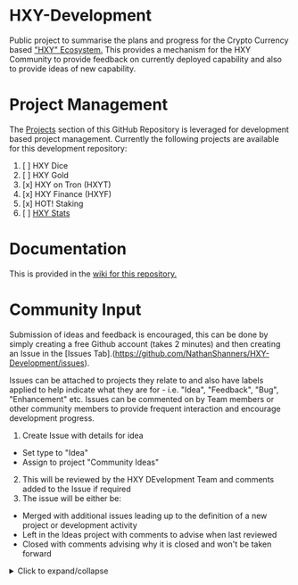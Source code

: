 # HXY-Development
Public project to summarise the plans and progress for the Crypto Currency based ["HXY" Ecosystem.](https://hxy.business/)  This provides a mechanism for the HXY Community to provide feedback on currently deployed capability and also to provide ideas of new capability.

# Project Management
The [Projects](https://github.com/NathanShanners/HXY-Development/projects) section of this GitHub Repository is leveraged for development based project management.  Currently the following projects are available for this development repository:
  1. [ ] HXY Dice
  2. [ ] HXY Gold
  3. [x] HXY on Tron (HXYT)
  4. [x] HXY Finance (HXYF)
  5. [x] HOT! Staking
  6. [ ] [HXY Stats]((https://github.com/NathanShanners/HXY-Development/projects/1))

# Documentation
This is provided in the [wiki for this repository.](https://github.com/NathanShanners/HXY-Development/wiki)

# Community Input
Submission of ideas and feedback is encouraged, this can be done by simply creating a free Github account (takes 2 minutes) and then creating an Issue in the [Issues Tab].(https://github.com/NathanShanners/HXY-Development/issues).

Issues can be attached to projects they relate to and also have labels applied to help indicate what they are for - i.e. "Idea", "Feedback", "Bug", "Enhancement" etc.  Issues can be commented on by Team members or other community members to provide frequent interaction and encourage development progress.
1. Create Issue with details for idea
  - Set type to "Idea"
  - Assign to project "Community Ideas"
2. This will be reviewed by the HXY DEvelopment Team and comments added to the Issue if required
3. The issue will be either be:
  - Merged with additional issues leading up to the definition of a new project or development activity
  - Left in the Ideas project with comments to advise when last reviewed
  - Closed with comments advising why it is closed and won't be taken forward
  
<details><summary>Click to expand/collapse</summary>
<p>
  
![image](https://drive.google.com/uc?export=view&id=1cudvo5VQAh21rd-boLnhaos2iTKrAETu)
</p>
</details>

</p>
</details>

